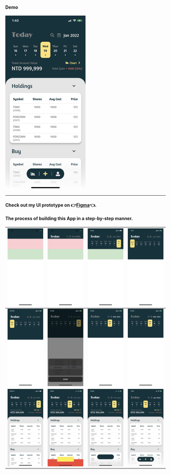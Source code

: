#### Demo

<img src='./readmeImg/13.PNG' width='50%'>
<hr >

#### Check out my UI prototype on 👉<a href="https://www.figma.com/file/jsCjXvW1PtSiD8ekU96Rkb/Stock?type=design&node-id=0%3A1&mode=design&t=qGdiATgp7GnjrZPc-1" target="_blank">Figma</a>👈.


#### The process of building this App in a step-by-step manner.

| ![](./readmeImg/1.PNG) |  ![](./readmeImg/2.PNG)  | ![](./readmeImg/3.PNG)  |![](./readmeImg/4.PNG)  |
|---|---|---|---|
|  ![](./readmeImg/5.PNG)   | ![](./readmeImg/7.PNG)   |  ![](./readmeImg/8.PNG)  | ![](./readmeImg/8.PNG)   |
| ![](./readmeImg/10.PNG)    | ![](./readmeImg/11.PNG)   |  ![](./readmeImg/12.PNG)  |  ![](./readmeImg/13.PNG)  | 

